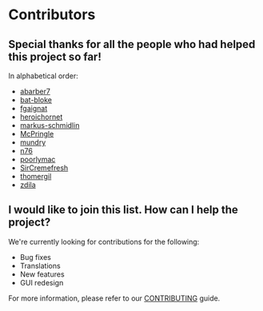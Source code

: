 # Contributors

## Special thanks for all the people who had helped this project so far!

In alphabetical order:

* [abarber7](https://github.com/abarber7)
* [bat-bloke](https://github.com/bat-bloke)
* [fgaignat](https://github.com/fgaignat)
* [heroichornet](https://github.com/heroichornet)
* [markus-schmidlin](https://github.com/markus-schmidlin)
* [McPringle](https://github.com/McPringle)
* [mundry](https://github.com/mundry)
* [n76](https://github.com/n76)
* [poorlymac](https://github.com/poorlymac)
* [SirCremefresh](https://github.com/SirCremefresh)
* [thomergil](https://github.com/thomergil)
* [zdila](https://github.com/zdila)

## I would like to join this list. How can I help the project?

We're currently looking for contributions for the following:

* Bug fixes
* Translations
* New features
* GUI redesign

For more information, please refer to our [CONTRIBUTING](CONTRIBUTING.md) guide.
